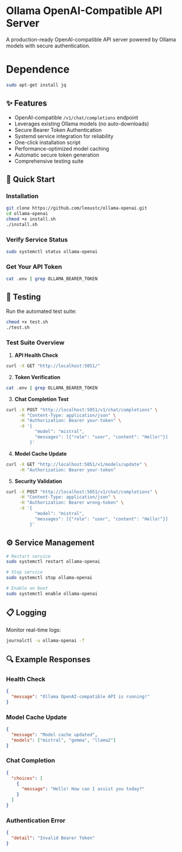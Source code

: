 # Ollama OpenAI-Compatible API Server

A production-ready OpenAI-compatible API server powered by Ollama models with secure authentication.

# Dependence

```bash
sudo apt-get install jq
```

## ✨ Features

- OpenAI-compatible `/v1/chat/completions` endpoint
- Leverages existing Ollama models (no auto-downloads)
- Secure Bearer Token Authentication
- Systemd service integration for reliability
- One-click installation script
- Performance-optimized model caching
- Automatic secure token generation
- Comprehensive testing suite

## 🚀 Quick Start

### Installation

```bash
git clone https://github.com/leoustc/ollama-openai.git
cd ollama-openai
chmod +x install.sh
./install.sh
```

### Verify Service Status

```bash
sudo systemctl status ollama-openai
```

### Get Your API Token

```bash
cat .env | grep OLLAMA_BEARER_TOKEN
```

## 🧪 Testing

Run the automated test suite:

```bash
chmod +x test.sh
./test.sh
```

### Test Suite Overview

1. **API Health Check**
```bash
curl -X GET "http://localhost:5051/"
```

2. **Token Verification**
```bash
cat .env | grep OLLAMA_BEARER_TOKEN
```

3. **Chat Completion Test**
```bash
curl -X POST "http://localhost:5051/v1/chat/completions" \
     -H "Content-Type: application/json" \
     -H "Authorization: Bearer your-token" \
     -d '{
           "model": "mistral",
           "messages": [{"role": "user", "content": "Hello!"}]
         }'
```

4. **Model Cache Update**
```bash
curl -X GET "http://localhost:5051/v1/models/update" \
     -H "Authorization: Bearer your-token"
```

5. **Security Validation**
```bash
curl -X POST "http://localhost:5051/v1/chat/completions" \
     -H "Content-Type: application/json" \
     -H "Authorization: Bearer wrong-token" \
     -d '{
           "model": "mistral",
           "messages": [{"role": "user", "content": "Hello!"}]
         }'
```

## ⚙️ Service Management

```bash
# Restart service
sudo systemctl restart ollama-openai

# Stop service
sudo systemctl stop ollama-openai

# Enable on boot
sudo systemctl enable ollama-openai
```

## 📋 Logging

Monitor real-time logs:

```bash
journalctl -u ollama-openai -f
```

## 🔍 Example Responses

### Health Check
```json
{
  "message": "Ollama OpenAI-compatible API is running!"
}
```

### Model Cache Update
```json
{
  "message": "Model cache updated",
  "models": ["mistral", "gemma", "llama2"]
}
```

### Chat Completion
```json
{
  "choices": [
    {
      "message": "Hello! How can I assist you today?"
    }
  ]
}
```

### Authentication Error
```json
{
  "detail": "Invalid Bearer Token"
}
